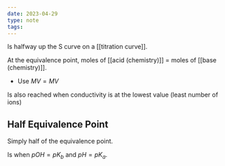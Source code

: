 ```yaml
---
date: 2023-04-29
type: note
tags:
---
```


Is halfway up the S curve on a [[titration curve]].

At the equivalence point, moles of [[acid (chemistry)]] = moles of [[base (chemistry)]].
- Use $MV=MV$

Is also reached when conductivity is at the lowest value (least number of ions)

## Half Equivalence Point
Simply half of the equivalence point.

Is when $pOH = pK_{b}$ and $pH = pK_{a}$.
